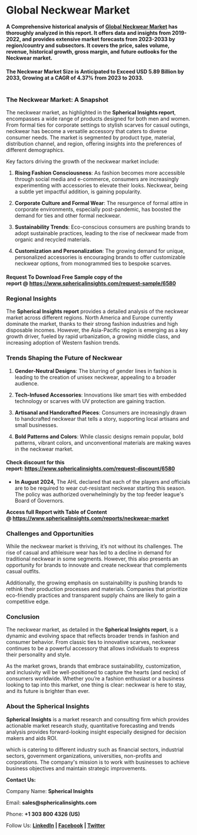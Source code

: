 <h1 class="news-post-title">Global Neckwear Market&nbsp;</h1>
<p><strong>A Comprehensive historical analysis of&nbsp;<a href="https://www.sphericalinsights.com/reports/neckwear-market" target="_blank" rel="noreferrer noopener">Global Neckwear Market</a>&nbsp;has thoroughly analyzed in this report. It offers data and insights from 2019-2022, and provides extensive market forecasts from 2023-2033 by region/country and subsectors. It covers the price, sales volume, revenue, historical growth, gross margin, and future outlooks for the Neckwear market.</strong></p>
<h4><strong>The Neckwear Market Size is Anticipated to Exceed USD 5.89 Billion by 2033, Growing at a CAGR of 4.37% from 2023 to 2033.</strong></h4>
<p><strong><img src="https://www.sphericalinsights.com/images/rd/neckwear-market.png" alt="" /></strong></p>
<h3><strong>The Neckwear Market: A Snapshot</strong></h3>
<p>The neckwear market, as highlighted in the&nbsp;<strong>Spherical Insights report</strong>, encompasses a wide range of products designed for both men and women. From formal ties for corporate settings to stylish scarves for casual outings, neckwear has become a versatile accessory that caters to diverse consumer needs. The market is segmented by product type, material, distribution channel, and region, offering insights into the preferences of different demographics.</p>
<p>Key factors driving the growth of the neckwear market include:</p>
<ol>
<li>
<p><strong>Rising Fashion Consciousness</strong>: As fashion becomes more accessible through social media and e-commerce, consumers are increasingly experimenting with accessories to elevate their looks. Neckwear, being a subtle yet impactful addition, is gaining popularity.</p>
</li>
<li>
<p><strong>Corporate Culture and Formal Wear</strong>: The resurgence of formal attire in corporate environments, especially post-pandemic, has boosted the demand for ties and other formal neckwear.</p>
</li>
<li>
<p><strong>Sustainability Trends</strong>: Eco-conscious consumers are pushing brands to adopt sustainable practices, leading to the rise of neckwear made from organic and recycled materials.</p>
</li>
<li>
<p><strong>Customization and Personalization</strong>: The growing demand for unique, personalized accessories is encouraging brands to offer customizable neckwear options, from monogrammed ties to bespoke scarves.</p>
</li>
</ol>
<h4>Request To Download Free Sample copy of the report&nbsp;@&nbsp;<a href="https://www.sphericalinsights.com/request-sample/6580">https://www.sphericalinsights.com/request-sample/6580</a></h4>
<h3><strong>Regional Insights</strong></h3>
<p>The&nbsp;<strong>Spherical Insights report</strong>&nbsp;provides a detailed analysis of the neckwear market across different regions. North America and Europe currently dominate the market, thanks to their strong fashion industries and high disposable incomes. However, the Asia-Pacific region is emerging as a key growth driver, fueled by rapid urbanization, a growing middle class, and increasing adoption of Western fashion trends.</p>
<h3><strong>Trends Shaping the Future of Neckwear</strong></h3>
<ol>
<li>
<p><strong>Gender-Neutral Designs</strong>: The blurring of gender lines in fashion is leading to the creation of unisex neckwear, appealing to a broader audience.</p>
</li>
<li>
<p><strong>Tech-Infused Accessories</strong>: Innovations like smart ties with embedded technology or scarves with UV protection are gaining traction.</p>
</li>
<li>
<p><strong>Artisanal and Handcrafted Pieces</strong>: Consumers are increasingly drawn to handcrafted neckwear that tells a story, supporting local artisans and small businesses.</p>
</li>
<li>
<p><strong>Bold Patterns and Colors</strong>: While classic designs remain popular, bold patterns, vibrant colors, and unconventional materials are making waves in the neckwear market.</p>
</li>
</ol>
<h4>Check discount for this report:&nbsp;<a href="https://www.sphericalinsights.com/request-discount/6580">https://www.sphericalinsights.com/request-discount/6580</a></h4>
<ul>
<li><strong>In August 2024,</strong>&nbsp;The AHL declared that each of the players and officials are to be required to wear cut-resistant neckwear starting this season. The policy was authorized overwhelmingly by the top feeder league's Board of Governors.</li>
</ul>
<p><strong>Access full Report with Table of Content @&nbsp;<a href="https://www.sphericalinsights.com/reports/neckwear-market">https://www.sphericalinsights.com/reports/neckwear-market</a>&nbsp;</strong></p>
<h3><strong>Challenges and Opportunities</strong></h3>
<p>While the neckwear market is thriving, it&rsquo;s not without its challenges. The rise of casual and athleisure wear has led to a decline in demand for traditional neckwear in some segments. However, this also presents an opportunity for brands to innovate and create neckwear that complements casual outfits.</p>
<p>Additionally, the growing emphasis on sustainability is pushing brands to rethink their production processes and materials. Companies that prioritize eco-friendly practices and transparent supply chains are likely to gain a competitive edge.</p>
<h3><strong>Conclusion</strong></h3>
<p>The neckwear market, as detailed in the&nbsp;<strong>Spherical Insights report</strong>, is a dynamic and evolving space that reflects broader trends in fashion and consumer behavior. From classic ties to innovative scarves, neckwear continues to be a powerful accessory that allows individuals to express their personality and style.</p>
<p>As the market grows, brands that embrace sustainability, customization, and inclusivity will be well-positioned to capture the hearts (and necks) of consumers worldwide. Whether you&rsquo;re a fashion enthusiast or a business looking to tap into this market, one thing is clear: neckwear is here to stay, and its future is brighter than ever.</p>
<h3><strong>About the Spherical Insights</strong></h3>
<p><strong>Spherical Insights</strong>&nbsp;is a market research and consulting firm which provides actionable market research study, quantitative forecasting and trends analysis provides forward-looking insight especially designed for decision makers and aids ROI.</p>
<p>which is catering to different industry such as financial sectors, industrial sectors, government organizations, universities, non-profits and corporations. The company's mission is to work with businesses to achieve business objectives and maintain strategic improvements.</p>
<p><strong>Contact Us:</strong></p>
<p>Company Name:&nbsp;<strong>Spherical Insights</strong></p>
<p>Email:&nbsp;<strong>sales@sphericalinsights.com</strong></p>
<p>Phone:&nbsp;<strong>+1 303 800 4326 (US)</strong></p>
<p>Follow Us:&nbsp;<strong><a href="https://www.linkedin.com/company/spherical-insight/"><u>LinkedIn</u></a>&nbsp;|&nbsp;<a href="https://www.facebook.com/sphericalinsights22"><u>Facebook</u></a>&nbsp;|&nbsp;<a href="https://twitter.com/SInsights_US"><u>Twitter</u></a></strong></p>
